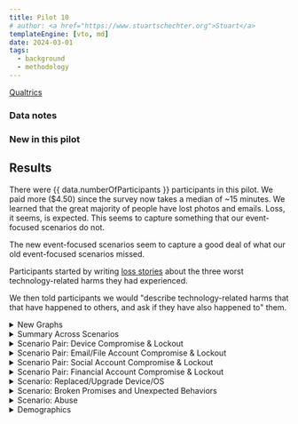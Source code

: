 ```yaml
---
title: Pilot 10
# author: <a href="https://www.stuartschechter.org">Stuart</a>
templateEngine: [vto, md]
date: 2024-03-01
tags:
  - background
  - methodology
---
```


[Qualtrics](https://harvard.az1.qualtrics.com/responses/#/surveys/SV_9mHnlou4OadzNaK)

### Data notes


### New in this pilot


## Results

There were {{ data.numberOfParticipants }} participants in this pilot.  We paid more ($4.50) since the survey now takes a median of ~15 minutes. We learned that the great majority of people have lost photos and emails. Loss, it seems, is expected. This seems to capture something that our event-focused scenarios do not.

The new event-focused scenarios seem to capture a good deal of what our old event-focused scenarios missed.

Participants started by writing [loss stories](./loss-stories.md) about the three worst technology-related harms they had experienced. 

We then told participants we would "describe technology-related harms that that have happened to others, and ask if they have also happened to" them.



<!-- ----------------------------------------------------- -->
<details>
<summary>New Graphs</summary>

<figure><img src="/graphs/Pilot10/harm-likert-absolute.svg" alt=""/></figure>
<figure><img src="/graphs/Pilot10/harm-likert-percent.svg" alt=""/></figure>
<figure><img src="/graphs/Pilot10/lost-photos-percent.svg" alt=""/></figure>
<figure><img src="/graphs/Pilot10/lost-emails-percent.svg" alt=""/></figure>
<figure><img src="/graphs/Pilot10/lost-photos-percent-cdf.svg" alt=""/></figure>
<figure><img src="/graphs/Pilot10/lost-emails-percent-cdf.svg" alt=""/></figure>

</details>
<!-- ----------------------------------------------------- -->

<!-- ----------------------------------------------------- -->
<details>
<summary>Summary Across Scenarios</summary>

<figure>
  <img src="/graphs/Pilot10/scenario-bar-chart.svg" alt="A bar chart summarizing the percent of participants who had experienced each harm scenario."/>
  <figcaption>The percent of participants who had experienced each harm scenario. Losses due to failures of security measures to protect participants from attack are paired (left bar) against harms due to security measures themselves harming participants (right bar).</figcaption>
</figure>
<figure><img src="/graphs/Pilot10/scenario-harm-likert-absolute.svg" alt="TBD"/></figure>
<figure><img src="/graphs/Pilot10/scenario-harm-likert-percent.svg" alt="TBD"/></figure>

When participants reported having suffered one of the described scenarios, we asked them how recently they had experienced it.

<figure>
  <img src="/graphs/Pilot10/scenario-recency-bar-chart.svg" alt="A bar chart summarizing how recently participants who had experienced each harm scenario."/>
  <figcaption>The absolute number of participants who had experienced each harm scenario for each level of recency.</figcaption>
</figure>

<figure>
  <img src="/graphs/Pilot10/scenario-recovery-duration-bar-chart.svg" alt=""/>
  <figcaption>Recovery duration for each scenario (absolute figures).</figcaption>
</figure>

<figure>
  <img src="/graphs/Pilot10/scatter-age-vs-scenario-count.svg" alt=""/>
  <figcaption>Have older people experienced more types of harmful events?</figcaption>
</figure>

</details>
<!-- ----------------------------------------------------- -->
<details>
<summary>Scenario Pair: Device Compromise & Lockout</summary>

We asked participants who had a device compromised/stolen or locked what type of device it was. (If they had experienced more than one incident of a scenario we asked about the worst.)

<figure>
  <img src="/graphs/Pilot10/device-bar-chart.svg" alt="A bar chart summarizing the number of devices of each type that were lost or hacked."/>
  <figcaption>The absolute number of devices of each type that participants had suffered the compromise of (left bar in pair) or had been locked out of (right bar in pair).</figcaption>
</figure>
<figure><img src="/graphs/Pilot10/hacked-device-dur-bar-chart.svg" alt="TBD"/></figure>


<figure>
  <img src="/graphs/Pilot10/hacked-device-how-bar-chart.svg" alt="A bar chart summarizing how devices were compromised."/>
  <figcaption>How devices were compromised.</figcaption>
</figure>

<figure>
  <img src="/graphs/Pilot10/locked-device-how-bar-chart.svg" alt="A bar chart summarizing how participants reported being locked out of their devices."/>
  <figcaption>How users were locked out of their devices.</figcaption>
</figure>

<figure><img src="/graphs/Pilot10/locked-device-recdat-bar-chart.svg" alt="TBD"/></figure>
<figure><img src="/graphs/Pilot10/locked-device-dur-bar-chart.svg" alt="TBD"/></figure>

</details>
<!-- ----------------------------------------------------- -->
<details>
<summary>Scenario Pair: Email/File Account Compromise & Lockout</summary>
<figure>
  <img src="/graphs/Pilot10/account-type-bar-chart.svg" alt="A bar chart summarizing the number of devices of each type that were lost or hacked."/>
  <figcaption>The types of accounts that participants had suffered the compromise of (left bar in pair) or had been locked out of (right bar in pair).</figcaption>
</figure>

<figure><img src="/graphs/Pilot10/hacked-acct-how-bar-chart.svg" alt="TBD"/></figure>
<figure><img src="/graphs/Pilot10/hacked-acct-type-bar-chart.svg" alt="TBD"/></figure>
<figure><img src="/graphs/Pilot10/hacked-acct-dur-bar-chart.svg" alt="TBD"/></figure>
<figure><img src="/graphs/Pilot10/locked-acct-how-bar-chart.svg" alt="TBD"/></figure>
<figure><img src="/graphs/Pilot10/locked-acct-type-bar-chart.svg" alt="TBD"/></figure>
<figure><img src="/graphs/Pilot10/locked-acct-dur-bar-chart.svg" alt="TBD"/></figure>

</details>
<!-- ----------------------------------------------------- -->
<details>
<summary>Scenario Pair: Social Account Compromise & Lockout</summary>
<figure>
  <img src="/graphs/Pilot10/social-account-type-bar-chart.svg" alt="A bar chart summarizing the number of devices of each type that were lost or hacked."/>
  <figcaption>The types of social accounts that participants had suffered the compromise of (left bar in pair) or had been locked out of (right bar in pair).</figcaption>
</figure>

<figure><img src="/graphs/Pilot10/hacked-soc-how-bar-chart.svg" alt="TBD"/></figure>
<figure><img src="/graphs/Pilot10/hacked-soc-type-bar-chart.svg" alt="TBD"/></figure>
<figure><img src="/graphs/Pilot10/locked-soc-how-bar-chart.svg" alt="TBD"/></figure>
<figure><img src="/graphs/Pilot10/locked-soc-type-bar-chart.svg" alt="TBD"/></figure>
<figure><img src="/graphs/Pilot10/locked-soc-dur-bar-chart.svg" alt="TBD"/></figure>

</details>
<!-- ----------------------------------------------------- -->
<details>
<summary>Scenario Pair: Financial Account Compromise & Lockout</summary>
<figure>
  <img src="/graphs/Pilot10/financial-account-type-bar-chart.svg" alt="A bar chart summarizing the number of devices of each type that were lost or compromised."/>
  <figcaption>The types of financial accounts that participants had suffered the compromise of (left bar in pair) or had been locked out of (right bar in pair).</figcaption>
</figure>

<figure><img src="/graphs/Pilot10/hacked-bank-how-bar-chart.svg" alt="TBD"/></figure>
<figure><img src="/graphs/Pilot10/hacked-bank-type-bar-chart.svg" alt="TBD"/></figure>
<figure><img src="/graphs/Pilot10/locked-bank-how-bar-chart.svg" alt="TBD"/></figure>
<figure><img src="/graphs/Pilot10/locked-bank-type-bar-chart.svg" alt="TBD"/></figure>
<figure><img src="/graphs/Pilot10/locked-bank-dur-bar-chart.svg" alt="TBD"/></figure>

</details>
<!-- ----------------------------------------------------- -->
<details>
<summary>Scenario: Replaced/Upgrade Device/OS</summary>

<figure><img src="/graphs/Pilot10/swap-device-what-bar-chart.svg" alt="TBD"/></figure>
<figure><img src="/graphs/Pilot10/swap-device-harm-bar-chart.svg" alt="TBD"/></figure>
<figure><img src="/graphs/Pilot10/swap-device-dur-bar-chart.svg" alt="TBD"/></figure>
</details>
<!-- ----------------------------------------------------- -->
<details>
<summary>Scenario: Broken Promises and Unexpected Behaviors</summary>
<figure><img src="/graphs/Pilot10/disconnect-how-bar-chart.svg" alt="TBD"/></figure>
<figure><img src="/graphs/Pilot10/disconnect-harm-bar-chart.svg" alt="TBD"/></figure>
<figure><img src="/graphs/Pilot10/disconnect-dur-bar-chart.svg" alt="TBD"/></figure>
</details>
<!-- ----------------------------------------------------- -->
<details>
<summary>Scenario: Abuse</summary>
<figure><img src="/graphs/Pilot10/abuse-how-bar-chart.svg" alt="TBD"/></figure>
<figure><img src="/graphs/Pilot10/abuse-dur-bar-chart.svg" alt="TBD"/></figure>
</details>
<!-- ----------------------------------------------------- -->
<details>
<summary>Demographics</summary>
<figure><img src="/graphs/Pilot10/age-cdf.svg" alt="TBD"/></figure>
<figure><img src="/graphs/Pilot10/education-percent.svg" alt="TBD"/></figure>
<figure><img src="/graphs/Pilot10/gender-percent.svg" alt="TBD"/></figure>
</details>
<!-- ----------------------------------------------------- -->
